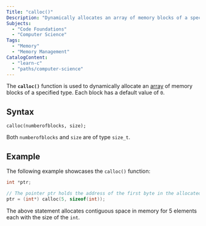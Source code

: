 ```yaml
---
Title: "calloc()"
Description: "Dynamically allocates an array of memory blocks of a specified type."
Subjects:
  - "Code Foundations"
  - "Computer Science"
Tags:
  - "Memory"
  - "Memory Management"
CatalogContent:
  - "learn-c"
  - "paths/computer-science"
---
```


The **`calloc()`** function is used to dynamically allocate an [array](https://www.codecademy.com/resources/docs/c/arrays) of memory blocks of a specified type. Each block has a default value of `0`.

## Syntax

```pseudo
calloc(numberofblocks, size);
```

Both `numberofblocks` and `size` are of type `size_t`.

## Example

The following example showcases the `calloc()` function:

```c
int *ptr;

// The pointer ptr holds the address of the first byte in the allocated memory
ptr = (int*) calloc(5, sizeof(int));
```

The above statement allocates contiguous space in memory for 5 elements each with the size of the `int`.
